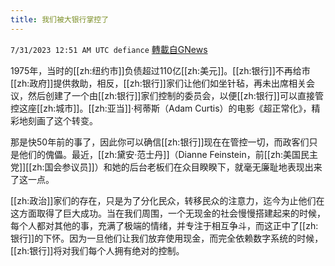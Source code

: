 ```yaml
---
title: 我们被大银行掌控了
---
```

`7/31/2023 12:51 AM UTC defiance` [轉載自GNews](https://gnews.org/articles/1500097)

1975年，当时的[[zh:纽约市]]负债超过110亿[[zh:美元]]。[[zh:银行]]不再给市[[zh:政府]]提供救助，相反，[[zh:银行]]家们让他们如坐针毡，再未出席相关会议，然后创建了一个由[[zh:银行]]家们控制的委员会，以便[[zh:银行]]可以直接管控这座[[zh:城市]]。[[zh:亚当]]·柯蒂斯（Adam Curtis）的电影《超正常化》，精彩地刻画了这个转变。

那是快50年前的事了，因此你可以确信[[zh:银行]]现在在管控一切，而政客们只是他们的傀儡。最近，[[zh:黛安·范士丹]]（Dianne Feinstein，前[[zh:美国民主党]][[zh:国会参议员]]）和她的后台老板们在众目睽睽下，就毫无廉耻地表现出来了这一点。

[[zh:政治]]家们的存在，只是为了分化民众，转移民众的注意力，迄今为止他们在这方面取得了巨大成功。当在我们周围，一个无现金的社会慢慢搭建起来的时候，每个人都对其他的事，充满了极端的情绪，并专注于相互争斗，而这正中了[[zh:银行]]的下怀。因为一旦他们让我们放弃使用现金，而完全依赖数字系统的时候，[[zh:银行]]将对我们每个人拥有绝对的控制。 
